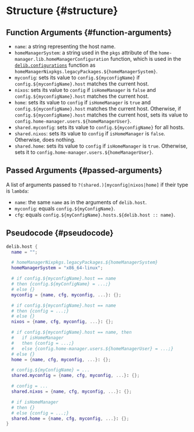 # Structure {#structure}

## Function Arguments {#function-arguments}
- `name`: a string representing the host name.
- `homeManagerSystem`: a string used in the `pkgs` attribute of the `home-manager.lib.homeManagerConfiguration` function, which is used in the [`delib.configurations`](/configurations/introduction) function as `homeManagerNixpkgs.legacyPackages.${homeManagerSystem}`.
- `myconfig`: sets its value to `config.${myconfigName}` if `config.${myconfigName}.host` matches the current host.
- `nixos`: sets its value to `config` if `isHomeManager` is `false` and `config.${myconfigName}.host` matches the current host.
- `home`: sets its value to `config` if `isHomeManager` is `true` and `config.${myconfigName}.host` matches the current host. Otherwise, if `config.${myconfigName}.host` matches the current host, sets its value to `config.home-manager.users.${homeManagerUser}`.
- `shared.myconfig`: sets its value to `config.${myconfigName}` for all hosts.
- `shared.nixos`: sets its value to `config` if `isHomeManager` is `false`. Otherwise, does nothing.
- `shared.home`: sets its value to `config` if `isHomeManager` is `true`. Otherwise, sets it to `config.home-manager.users.${homeManagerUser}`.

## Passed Arguments {#passed-arguments}
A list of arguments passed to `?(shared.)[myconfig|nixos|home]` if their type is `lambda`:
- `name`: the same `name` as in the arguments of `delib.host`.
- `myconfig`: equals `config.${myConfigName}`.
- `cfg`: equals `config.${myConfigName}.hosts.${delib.host :: name}`.

## Pseudocode {#pseudocode}
```nix
delib.host {
  name = "";

  # homeManagerNixpkgs.legacyPackages.${homeManagerSystem}
  homeManagerSystem = "x86_64-linux";

  # if config.${myconfigName}.host == name
  # then {config.${myConfigName} = ...;}
  # else {}
  myconfig = {name, cfg, myconfig, ...}: {};

  # if config.${myconfigName}.host == name
  # then {config = ...;}
  # else {}
  nixos = {name, cfg, myconfig, ...}: {};

  # if config.${myconfigName}.host == name, then
  #   if isHomeManager
  #   then {config = ...;}
  #   else {config.home-manager.users.${homeManagerUser} = ...;}
  # else {}
  home = {name, cfg, myconfig, ...}: {};

  # config.${myConfigName} = ...
  shared.myconfig = {name, cfg, myconfig, ...}: {};

  # config = ...
  shared.nixos = {name, cfg, myconfig, ...}: {};

  # if isHomeManager
  # then {}
  # else {config = ...;}
  shared.home = {name, cfg, myconfig, ...}: {};
}
```
